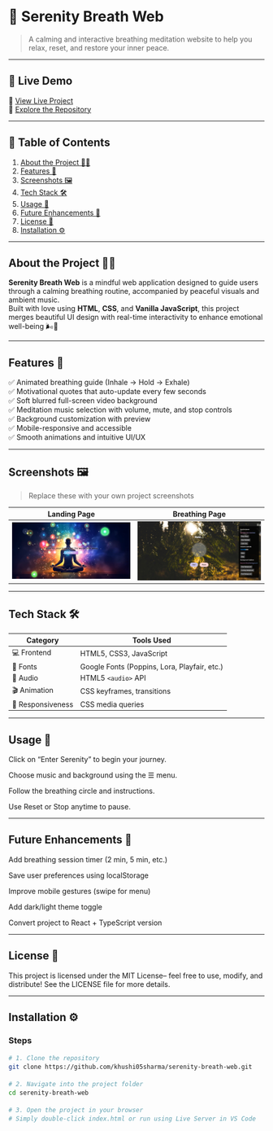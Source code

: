 # 🌿 Serenity Breath Web

> A calming and interactive breathing meditation website to help you relax, reset, and restore your inner peace.

---

## 🌸 Live Demo

🔗 [View Live Project](https://your-live-link.com)  
📁 [Explore the Repository](https://github.com/khushi05sharma/serenity-breath-web.git)

---

## 📌 Table of Contents

1. [About the Project 🧘‍♀️](#about-the-project)
2. [Features 🌟](#features)
3. [Screenshots 🖼️](#screenshots)
4. [Tech Stack 🛠️](#tech-stack)
5. [Usage 🚀](#usage)
6. [Future Enhancements 🌱](#future-enhancements)
7. [License 📜](#license)
8. [Installation ⚙️](#installation)


---

## About the Project 🧘‍♀️

**Serenity Breath Web** is a mindful web application designed to guide users through a calming breathing routine, accompanied by peaceful visuals and ambient music.  
Built with love using **HTML**, **CSS**, and **Vanilla JavaScript**, this project merges beautiful UI design with real-time interactivity to enhance emotional well-being 🌬️💖

---

## Features 🌟

✅ Animated breathing guide (Inhale → Hold → Exhale)  
✅ Motivational quotes that auto-update every few seconds  
✅ Soft blurred full-screen video background  
✅ Meditation music selection with volume, mute, and stop controls  
✅ Background customization with preview  
✅ Mobile-responsive and accessible  
✅ Smooth animations and intuitive UI/UX

---

## Screenshots 🖼️

> Replace these with your own project screenshots

| Landing Page | Breathing Page |
|--------------|----------------|
| ![Landing](./screenshots/homepage.png) | ![Main](./screenshots/secondpage.png) | 

---

## Tech Stack 🛠️

| Category | Tools Used |
|---------|------------|
| 💻 Frontend | HTML5, CSS3, JavaScript |
| 🎨 Fonts | Google Fonts (Poppins, Lora, Playfair, etc.) |
| 🎵 Audio | HTML5 `<audio>` API |
| 🎬 Animation | CSS keyframes, transitions |
| 📱 Responsiveness | CSS media queries |

---

## Usage 🚀

Click on “Enter Serenity” to begin your journey.

Choose music and background using the ☰ menu.

Follow the breathing circle and instructions.

Use Reset or Stop anytime to pause.

---

## Future Enhancements 🌱

 Add breathing session timer (2 min, 5 min, etc.)

 Save user preferences using localStorage

 Improve mobile gestures (swipe for menu)

 Add dark/light theme toggle

 Convert project to React + TypeScript version


---

## License 📜

This project is licensed under the MIT License– feel free to use, modify, and distribute!
See the LICENSE file for more details.

---

## Installation ⚙️

### Steps

```bash
# 1. Clone the repository
git clone https://github.com/khushi05sharma/serenity-breath-web.git

# 2. Navigate into the project folder
cd serenity-breath-web

# 3. Open the project in your browser
# Simply double-click index.html or run using Live Server in VS Code


